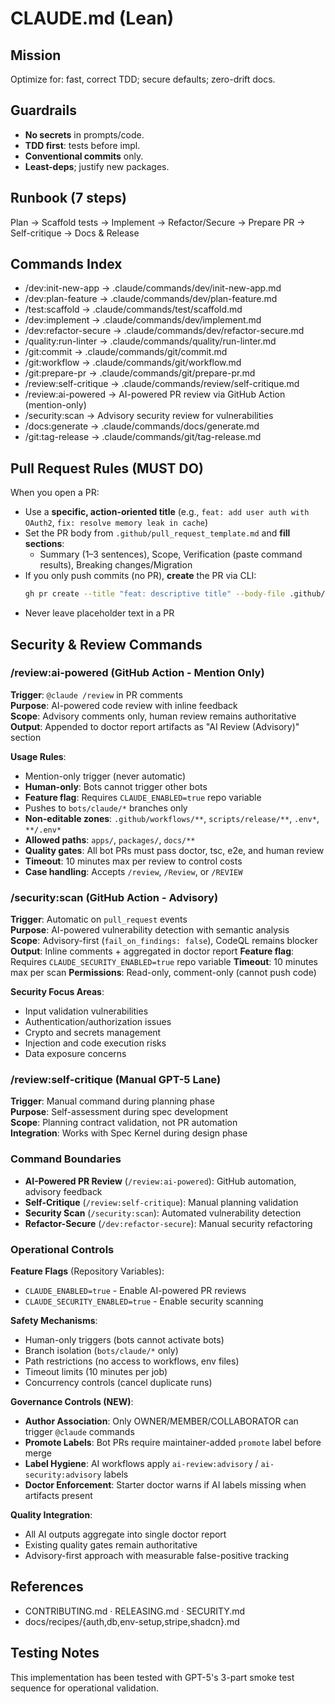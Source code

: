 # CLAUDE.md (Lean)

## Mission
Optimize for: fast, correct TDD; secure defaults; zero-drift docs.

## Guardrails
- **No secrets** in prompts/code.
- **TDD first**: tests before impl.
- **Conventional commits** only.
- **Least-deps**; justify new packages.

## Runbook (7 steps)
Plan → Scaffold tests → Implement → Refactor/Secure → Prepare PR → Self-critique → Docs & Release

## Commands Index
- /dev:init-new-app → .claude/commands/dev/init-new-app.md
- /dev:plan-feature → .claude/commands/dev/plan-feature.md
- /test:scaffold → .claude/commands/test/scaffold.md
- /dev:implement → .claude/commands/dev/implement.md
- /dev:refactor-secure → .claude/commands/dev/refactor-secure.md
- /quality:run-linter → .claude/commands/quality/run-linter.md
- /git:commit → .claude/commands/git/commit.md
- /git:workflow → .claude/commands/git/workflow.md
- /git:prepare-pr → .claude/commands/git/prepare-pr.md
- /review:self-critique → .claude/commands/review/self-critique.md
- /review:ai-powered → AI-powered PR review via GitHub Action (mention-only)
- /security:scan → Advisory security review for vulnerabilities
- /docs:generate → .claude/commands/docs/generate.md
- /git:tag-release → .claude/commands/git/tag-release.md

## Pull Request Rules (MUST DO)
When you open a PR:
- Use a **specific, action-oriented title** (e.g., `feat: add user auth with OAuth2`, `fix: resolve memory leak in cache`)
- Set the PR body from `.github/pull_request_template.md` and **fill sections**:
  - Summary (1–3 sentences), Scope, Verification (paste command results), Breaking changes/Migration
- If you only push commits (no PR), **create** the PR via CLI:
  ```bash
  gh pr create --title "feat: descriptive title" --body-file .github/pull_request_template.md
  ```
- Never leave placeholder text in a PR

## Security & Review Commands

### /review:ai-powered (GitHub Action - Mention Only)
**Trigger**: `@claude /review` in PR comments  
**Purpose**: AI-powered code review with inline feedback  
**Scope**: Advisory comments only, human review remains authoritative  
**Output**: Appended to doctor report artifacts as "AI Review (Advisory)" section  

**Usage Rules**:
- Mention-only trigger (never automatic)
- **Human-only**: Bots cannot trigger other bots
- **Feature flag**: Requires `CLAUDE_ENABLED=true` repo variable
- Pushes to `bots/claude/*` branches only  
- **Non-editable zones**: `.github/workflows/**`, `scripts/release/**`, `.env*`, `**/.env*`
- **Allowed paths**: `apps/`, `packages/`, `docs/**`
- **Quality gates**: All bot PRs must pass doctor, tsc, e2e, and human review
- **Timeout**: 10 minutes max per review to control costs
- **Case handling**: Accepts `/review`, `/Review`, or `/REVIEW`

### /security:scan (GitHub Action - Advisory)
**Trigger**: Automatic on `pull_request` events  
**Purpose**: AI-powered vulnerability detection with semantic analysis  
**Scope**: Advisory-first (`fail_on_findings: false`), CodeQL remains blocker  
**Output**: Inline comments + aggregated in doctor report
**Feature flag**: Requires `CLAUDE_SECURITY_ENABLED=true` repo variable
**Timeout**: 10 minutes max per scan
**Permissions**: Read-only, comment-only (cannot push code)

**Security Focus Areas**:
- Input validation vulnerabilities
- Authentication/authorization issues  
- Crypto and secrets management
- Injection and code execution risks
- Data exposure concerns

### /review:self-critique (Manual GPT-5 Lane)
**Trigger**: Manual command during planning phase  
**Purpose**: Self-assessment during spec development  
**Scope**: Planning contract validation, not PR automation  
**Integration**: Works with Spec Kernel during design phase

### Command Boundaries
- **AI-Powered PR Review** (`/review:ai-powered`): GitHub automation, advisory feedback
- **Self-Critique** (`/review:self-critique`): Manual planning validation  
- **Security Scan** (`/security:scan`): Automated vulnerability detection
- **Refactor-Secure** (`/dev:refactor-secure`): Manual security refactoring

### Operational Controls
**Feature Flags** (Repository Variables):
- `CLAUDE_ENABLED=true` - Enable AI-powered PR reviews
- `CLAUDE_SECURITY_ENABLED=true` - Enable security scanning

**Safety Mechanisms**:
- Human-only triggers (bots cannot activate bots)
- Branch isolation (`bots/claude/*` only)
- Path restrictions (no access to workflows, env files)
- Timeout limits (10 minutes per job)
- Concurrency controls (cancel duplicate runs)

**Governance Controls (NEW)**:
- **Author Association**: Only OWNER/MEMBER/COLLABORATOR can trigger `@claude` commands
- **Promote Labels**: Bot PRs require maintainer-added `promote` label before merge
- **Label Hygiene**: AI workflows apply `ai-review:advisory` / `ai-security:advisory` labels
- **Doctor Enforcement**: Starter doctor warns if AI labels missing when artifacts present

**Quality Integration**:
- All AI outputs aggregate into single doctor report
- Existing quality gates remain authoritative  
- Advisory-first approach with measurable false-positive tracking

## References
- CONTRIBUTING.md · RELEASING.md · SECURITY.md
- docs/recipes/{auth,db,env-setup,stripe,shadcn}.md

## Testing Notes
This implementation has been tested with GPT-5's 3-part smoke test sequence for operational validation.